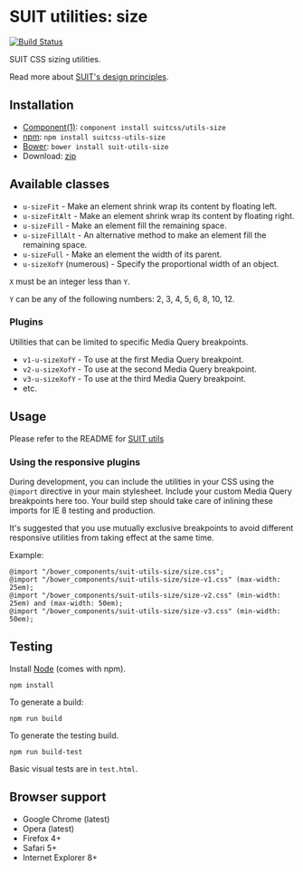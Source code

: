 # SUIT utilities: size

[![Build Status](https://secure.travis-ci.org/suitcss/utils-size.png?branch=master)](http://travis-ci.org/suitcss/utils-size)

SUIT CSS sizing utilities.

Read more about [SUIT's design principles](https://github.com/suitcss/suit/).

## Installation

* [Component(1)](http://component.io/): `component install suitcss/utils-size`
* [npm](http://npmjs.org/): `npm install suitcss-utils-size`
* [Bower](http://bower.io/): `bower install suit-utils-size`
* Download: [zip](https://github.com/suitcss/utils-size/zipball/master)

## Available classes

* `u-sizeFit` - Make an element shrink wrap its content by floating left.
* `u-sizeFitAlt` - Make an element shrink wrap its content by floating right.
* `u-sizeFill` - Make an element fill the remaining space.
* `u-sizeFillAlt` - An alternative method to make an element fill the remaining space.
* `u-sizeFull` - Make an element the width of its parent.
* `u-sizeXofY` (numerous) - Specify the proportional width of an object.

`X` must be an integer less than `Y`.

`Y` can be any of the following numbers: 2, 3, 4, 5, 6, 8, 10, 12.

### Plugins

Utilities that can be limited to specific Media Query breakpoints.

* `v1-u-sizeXofY` - To use at the first Media Query breakpoint.
* `v2-u-sizeXofY` - To use at the second Media Query breakpoint.
* `v3-u-sizeXofY` - To use at the third Media Query breakpoint.
* etc.

## Usage

Please refer to the README for [SUIT utils](https://github.com/suitcss/utils/)

### Using the responsive plugins

During development, you can include the utilities in your CSS using the
`@import` directive in your main stylesheet. Include your custom Media Query
breakpoints here too. Your build step should take care of inlining these
imports for IE 8 testing and production.

It's suggested that you use mutually exclusive breakpoints to avoid different
responsive utilities from taking effect at the same time.

Example:

```
@import "/bower_components/suit-utils-size/size.css";
@import "/bower_components/suit-utils-size/size-v1.css" (max-width: 25em);
@import "/bower_components/suit-utils-size/size-v2.css" (min-width: 25em) and (max-width: 50em);
@import "/bower_components/suit-utils-size/size-v3.css" (min-width: 50em);
```

## Testing

Install [Node](http://nodejs.org) (comes with npm).

```
npm install
```

To generate a build:

```
npm run build
```

To generate the testing build.

```
npm run build-test
```

Basic visual tests are in `test.html`.

## Browser support

* Google Chrome (latest)
* Opera (latest)
* Firefox 4+
* Safari 5+
* Internet Explorer 8+
